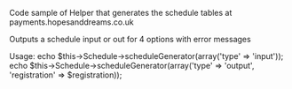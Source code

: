 Code sample of Helper that generates the schedule tables at payments.hopesanddreams.co.uk

Outputs a schedule input or out for 4 options with error messages

Usage:
	echo $this->Schedule->scheduleGenerator(array('type' => 'input'));
	echo $this->Schedule->scheduleGenerator(array('type' => 'output', 'registration' => $registration));
